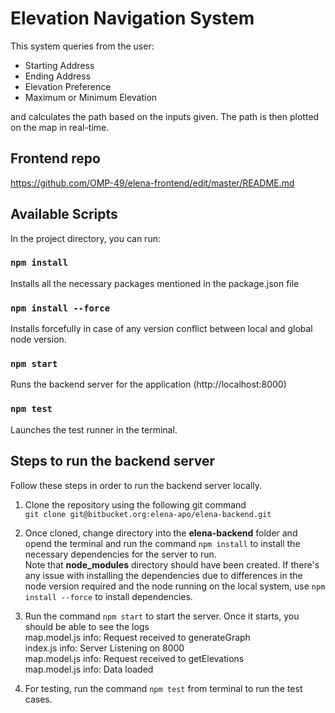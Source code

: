 # Elevation Navigation System
This system queries from the user:
<ul>
    <li> Starting Address
    <li> Ending Address
    <li> Elevation Preference
    <li> Maximum or Minimum Elevation
</ul>
and calculates the path based on the inputs given.
The path is then plotted on the map in real-time. 

## Frontend repo
https://github.com/OMP-49/elena-frontend/edit/master/README.md

## Available Scripts

In the project directory, you can run:

### `npm install` 
Installs all the necessary packages mentioned in the package.json file

### `npm install --force`
Installs forcefully in case of any version conflict between local and global node version. 

### `npm start`

Runs the backend server for the application (http://localhost:8000)

### `npm test`

Launches the test runner in the terminal.

## Steps to run the backend server
Follow these steps in order to run the backend server locally. 

1. Clone the repository using the following git command <br> `git clone git@bitbucket.org:elena-apo/elena-backend.git`
2. Once cloned, change directory into the **elena-backend** folder and opend the terminal and run the command `npm install` to install the necessary dependencies for the server to run. <br>
Note that **node_modules** directory should have been created.
If there's any issue with installing the dependencies due to differences in the node version required and the node running on the local system, use `npm install --force` to install dependencies. 
4. Run the command `npm start` to start the server. Once it starts, you should be able to see the logs <br> 
    map.model.js info: Request received to generateGraph <br> 
    index.js info: Server Listening on 8000<br> 
    map.model.js info: Request received to getElevations<br> 
    map.model.js info: Data loaded<br> 

5. For testing, run the command `npm test` from terminal to run the test cases.
